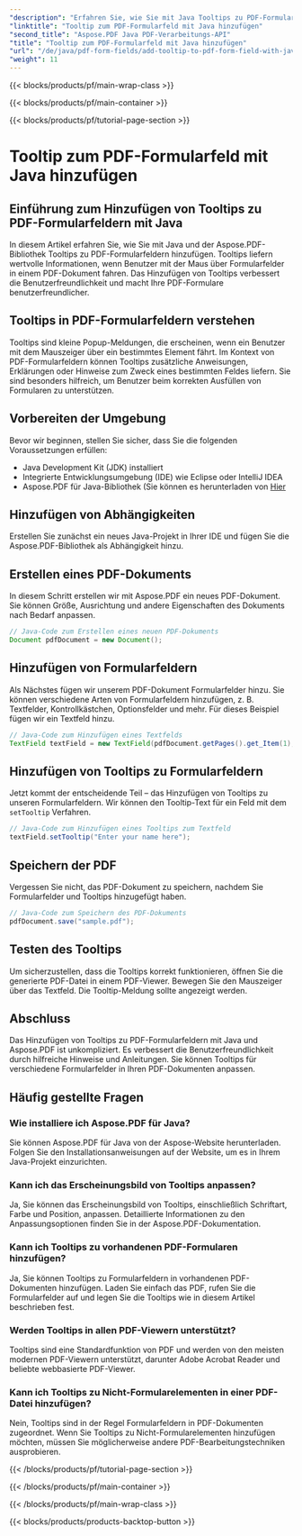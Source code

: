 ```yaml
---
"description": "Erfahren Sie, wie Sie mit Java Tooltips zu PDF-Formularfeldern hinzufügen. Schritt-für-Schritt-Anleitung zur Verwendung der Aspose.PDF für Java-API."
"linktitle": "Tooltip zum PDF-Formularfeld mit Java hinzufügen"
"second_title": "Aspose.PDF Java PDF-Verarbeitungs-API"
"title": "Tooltip zum PDF-Formularfeld mit Java hinzufügen"
"url": "/de/java/pdf-form-fields/add-tooltip-to-pdf-form-field-with-java/"
"weight": 11
---
```


{{< blocks/products/pf/main-wrap-class >}}

{{< blocks/products/pf/main-container >}}

{{< blocks/products/pf/tutorial-page-section >}}

# Tooltip zum PDF-Formularfeld mit Java hinzufügen


## Einführung zum Hinzufügen von Tooltips zu PDF-Formularfeldern mit Java

In diesem Artikel erfahren Sie, wie Sie mit Java und der Aspose.PDF-Bibliothek Tooltips zu PDF-Formularfeldern hinzufügen. Tooltips liefern wertvolle Informationen, wenn Benutzer mit der Maus über Formularfelder in einem PDF-Dokument fahren. Das Hinzufügen von Tooltips verbessert die Benutzerfreundlichkeit und macht Ihre PDF-Formulare benutzerfreundlicher.

## Tooltips in PDF-Formularfeldern verstehen

Tooltips sind kleine Popup-Meldungen, die erscheinen, wenn ein Benutzer mit dem Mauszeiger über ein bestimmtes Element fährt. Im Kontext von PDF-Formularfeldern können Tooltips zusätzliche Anweisungen, Erklärungen oder Hinweise zum Zweck eines bestimmten Feldes liefern. Sie sind besonders hilfreich, um Benutzer beim korrekten Ausfüllen von Formularen zu unterstützen.

## Vorbereiten der Umgebung

Bevor wir beginnen, stellen Sie sicher, dass Sie die folgenden Voraussetzungen erfüllen:

- Java Development Kit (JDK) installiert
- Integrierte Entwicklungsumgebung (IDE) wie Eclipse oder IntelliJ IDEA
- Aspose.PDF für Java-Bibliothek (Sie können es herunterladen von [Hier](https://releases.aspose.com/pdf/java/)

## Hinzufügen von Abhängigkeiten

Erstellen Sie zunächst ein neues Java-Projekt in Ihrer IDE und fügen Sie die Aspose.PDF-Bibliothek als Abhängigkeit hinzu.

## Erstellen eines PDF-Dokuments

In diesem Schritt erstellen wir mit Aspose.PDF ein neues PDF-Dokument. Sie können Größe, Ausrichtung und andere Eigenschaften des Dokuments nach Bedarf anpassen.

```java
// Java-Code zum Erstellen eines neuen PDF-Dokuments
Document pdfDocument = new Document();
```

## Hinzufügen von Formularfeldern

Als Nächstes fügen wir unserem PDF-Dokument Formularfelder hinzu. Sie können verschiedene Arten von Formularfeldern hinzufügen, z. B. Textfelder, Kontrollkästchen, Optionsfelder und mehr. Für dieses Beispiel fügen wir ein Textfeld hinzu.

```java
// Java-Code zum Hinzufügen eines Textfelds
TextField textField = new TextField(pdfDocument.getPages().get_Item(1), new Rectangle(100, 100, 200, 30));
```

## Hinzufügen von Tooltips zu Formularfeldern

Jetzt kommt der entscheidende Teil – das Hinzufügen von Tooltips zu unseren Formularfeldern. Wir können den Tooltip-Text für ein Feld mit dem `setTooltip` Verfahren.

```java
// Java-Code zum Hinzufügen eines Tooltips zum Textfeld
textField.setTooltip("Enter your name here");
```

## Speichern der PDF

Vergessen Sie nicht, das PDF-Dokument zu speichern, nachdem Sie Formularfelder und Tooltips hinzugefügt haben.

```java
// Java-Code zum Speichern des PDF-Dokuments
pdfDocument.save("sample.pdf");
```

## Testen des Tooltips

Um sicherzustellen, dass die Tooltips korrekt funktionieren, öffnen Sie die generierte PDF-Datei in einem PDF-Viewer. Bewegen Sie den Mauszeiger über das Textfeld. Die Tooltip-Meldung sollte angezeigt werden.

## Abschluss

Das Hinzufügen von Tooltips zu PDF-Formularfeldern mit Java und Aspose.PDF ist unkompliziert. Es verbessert die Benutzerfreundlichkeit durch hilfreiche Hinweise und Anleitungen. Sie können Tooltips für verschiedene Formularfelder in Ihren PDF-Dokumenten anpassen.

## Häufig gestellte Fragen

### Wie installiere ich Aspose.PDF für Java?

Sie können Aspose.PDF für Java von der Aspose-Website herunterladen. Folgen Sie den Installationsanweisungen auf der Website, um es in Ihrem Java-Projekt einzurichten.

### Kann ich das Erscheinungsbild von Tooltips anpassen?

Ja, Sie können das Erscheinungsbild von Tooltips, einschließlich Schriftart, Farbe und Position, anpassen. Detaillierte Informationen zu den Anpassungsoptionen finden Sie in der Aspose.PDF-Dokumentation.

### Kann ich Tooltips zu vorhandenen PDF-Formularen hinzufügen?

Ja, Sie können Tooltips zu Formularfeldern in vorhandenen PDF-Dokumenten hinzufügen. Laden Sie einfach das PDF, rufen Sie die Formularfelder auf und legen Sie die Tooltips wie in diesem Artikel beschrieben fest.

### Werden Tooltips in allen PDF-Viewern unterstützt?

Tooltips sind eine Standardfunktion von PDF und werden von den meisten modernen PDF-Viewern unterstützt, darunter Adobe Acrobat Reader und beliebte webbasierte PDF-Viewer.

### Kann ich Tooltips zu Nicht-Formularelementen in einer PDF-Datei hinzufügen?

Nein, Tooltips sind in der Regel Formularfeldern in PDF-Dokumenten zugeordnet. Wenn Sie Tooltips zu Nicht-Formularelementen hinzufügen möchten, müssen Sie möglicherweise andere PDF-Bearbeitungstechniken ausprobieren.

{{< /blocks/products/pf/tutorial-page-section >}}

{{< /blocks/products/pf/main-container >}}

{{< /blocks/products/pf/main-wrap-class >}}

{{< blocks/products/products-backtop-button >}}